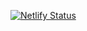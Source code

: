 [![Netlify Status](https://api.netlify.com/api/v1/badges/66e59444-f313-42f4-8542-b3eff4d77f2c/deploy-status)](https://app.netlify.com/sites/sunrisearua/deploys)
